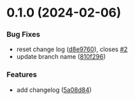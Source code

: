 # 0.1.0 (2024-02-06)


### Bug Fixes

* reset change log ([d8e9760](https://github.com/xizjia/greetings-ci/commit/d8e9760c839ba39a20662930145b49f7db294614)), closes [#2](https://github.com/xizjia/greetings-ci/issues/2)
* update branch name ([810f296](https://github.com/xizjia/greetings-ci/commit/810f296a62f0fe7bc6a4d185d167db04b09740ea))


### Features

* add changelog ([5a08d84](https://github.com/xizjia/greetings-ci/commit/5a08d84b88cb7370b35020322247ddbd4e9b5ee2))



